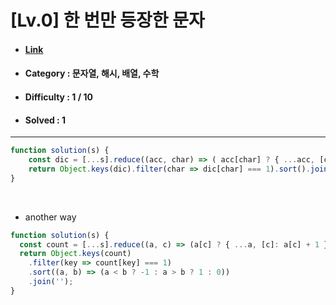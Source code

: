# [Lv.0] 한 번만 등장한 문자 
* #### [Link](https://school.programmers.co.kr/learn/courses/30/lessons/120896)
* #### Category : 문자열, 해시, 배열, 수학
* #### Difficulty : 1 / 10  
* #### Solved : 1

<hr />

```js
function solution(s) {
    const dic = [...s].reduce((acc, char) => ( acc[char] ? { ...acc, [char] : acc[char] + 1 } : { ...acc, [char] : 1 }), {})
    return Object.keys(dic).filter(char => dic[char] === 1).sort().join('')
}
```

<br />

* another way
```js
function solution(s) {
  const count = [...s].reduce((a, c) => (a[c] ? { ...a, [c]: a[c] + 1 } : { ...a, [c]: 1 }), {});
  return Object.keys(count)
    .filter(key => count[key] === 1)
    .sort((a, b) => (a < b ? -1 : a > b ? 1 : 0))
    .join('');
}
```